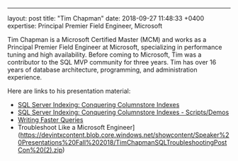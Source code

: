 ---
layout: post
title:  "Tim Chapman"
date:   2018-09-27 11:48:33 +0400
expertise: Principal Premier Field Engineer, Microsoft

Tim Chapman is a Microsoft Certified Master (MCM) and works as a Principal Premier Field Engineer at Microsoft, specializing in performance tuning and high availability. Before coming to Microsoft, Tim was a contributor to the SQL MVP community for three years. Tim has over 16 years of database architecture, programming, and administration experience. 

Here are links to his presentation material:

- [SQL Server Indexing: Conquering Columnstore Indexes](https://devintxcontent.blob.core.windows.net/showcontent/Speaker%20Presentations%20Fall%202018/ConqueringColumnstore2016.pdf)
- [SQL Server Indexing: Conquering Columnstore Indexes - Scripts/Demos](https://devintxcontent.blob.core.windows.net/showcontent/Speaker%20Presentations%20Fall%202018/ConqueringColumnstore2016%20(4).zip)
- [Writing Faster Queries](https://devintxcontent.blob.core.windows.net/showcontent/Speaker%20Presentations%20Fall%202018/FasterQueries%20(4).zip)
- Troubleshoot Like a Microsoft Engineer](https://devintxcontent.blob.core.windows.net/showcontent/Speaker%20Presentations%20Fall%202018/TimChapmanSQLTroubleshootingPostCon%20(2).zip)
